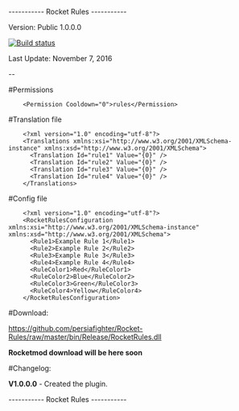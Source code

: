 ----------- Rocket Rules -----------

Version: Public 1.0.0.0

[![Build status](https://ci.appveyor.com/api/projects/status/pb6sp9f67e4dj9is?svg=true)](https://ci.appveyor.com/project/persiafighter/rocket-rules)

Last Update: November 7, 2016

--

#Permissions

        <Permission Cooldown="0">rules</Permission>

#Translation file

        <?xml version="1.0" encoding="utf-8"?>
        <Translations xmlns:xsi="http://www.w3.org/2001/XMLSchema-instance" xmlns:xsd="http://www.w3.org/2001/XMLSchema">
          <Translation Id="rule1" Value="{0}" />
          <Translation Id="rule2" Value="{0}" />
          <Translation Id="rule3" Value="{0}" />
          <Translation Id="rule4" Value="{0}" />
        </Translations>

#Config file

        <?xml version="1.0" encoding="utf-8"?>
        <RocketRulesConfiguration xmlns:xsi="http://www.w3.org/2001/XMLSchema-instance" xmlns:xsd="http://www.w3.org/2001/XMLSchema">
          <Rule1>Example Rule 1</Rule1>
          <Rule2>Example Rule 2</Rule2>
          <Rule3>Example Rule 3</Rule3>
          <Rule4>Example Rule 4</Rule4>
          <RuleColor1>Red</RuleColor1>
          <RuleColor2>Blue</RuleColor2>
          <RuleColor3>Green</RuleColor3>
          <RuleColor4>Yellow</RuleColor4>
        </RocketRulesConfiguration>

#Download:

https://github.com/persiafighter/Rocket-Rules/raw/master/bin/Release/RocketRules.dll

**Rocketmod download will be here soon**

#Changelog:

**V1.0.0.0** - Created the plugin.

----------- Rocket Rules -----------
